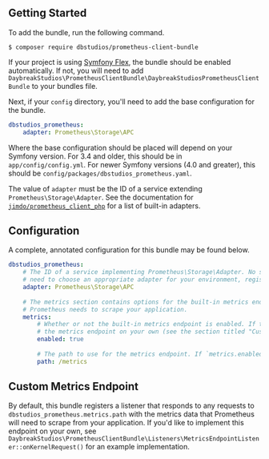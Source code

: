 ## Getting Started
To add the bundle, run the following command.

```shell
$ composer require dbstudios/prometheus-client-bundle
```

If your project is using [Symfony Flex](https://symfony.com/doc/4.1/setup/flex.html), the bundle should be enabled
automatically. If not, you will need to add `DaybreakStudios\PrometheusClientBundle\DaybreakStudiosPrometheusClientBundle`
to your bundles file.

Next, if your `config` directory, you'll need to add the base configuration for the bundle.

```yaml
dbstudios_prometheus:
    adapter: Prometheus\Storage\APC
``` 

Where the base configuration should be placed will depend on your Symfony version. For 3.4 and older, this should be
in `app/config/config.yml`. For newer Symfony versions (4.0 and greater), this should be
`config/packages/dbstudios_prometheus.yaml`.

The value of `adapter` must be the ID of a service extending `Prometheus\Storage\Adapter`. See the documentation for
[`jimdo/prometheus_client_php`](https://github.com/Jimdo/prometheus_client_php) for a list of built-in adapters.

## Configuration
A complete, annotated configuration for this bundle may be found below.

```yaml
dbstudios_prometheus:
    # The ID of a service implementing Prometheus\Storage\Adapter. No services are registered by default, so you will
    # need to choose an appropriate adapter for your environment, register it, then reference it here.
    adapter: Prometheus\Storage\APC
    
    # The metrics section contains options for the built-in metrics endpoint listener, which provides the information
    # Prometheus needs to scrape your application.
    metrics:
        # Whether or not the built-in metrics endpoint is enabled. If this option is false, you will need to implement
        # the metrics endpoint on your own (see the section titled "Custom Metrics Endpoint").
        enabled: true
        
        # The path to use for the metrics endpoint. If `metrics.enabled` is false, this option is ignored.
        path: /metrics
```

## Custom Metrics Endpoint
By default, this bundle registers a listener that responds to any requests to `dbstudios_prometheus.metrics.path` with
the metrics data that Prometheus will need to scrape from your application. If you'd like to implement this endpoint on
your own, see `DaybreakStudios\PrometheusClientBundle\Listeners\MetricsEndpointListener::onKernelRequest()` for an
example implementation.